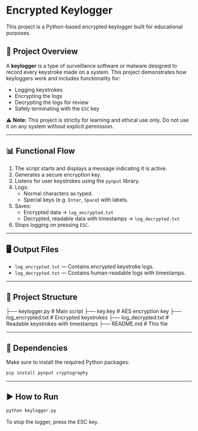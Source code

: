 # Encrypted Keylogger
This project is a Python-based encrypted keylogger built for educational purposes.

## 📌 Project Overview

A **keylogger** is a type of surveillance software or malware designed to record every keystroke made on a system. This project demonstrates how keyloggers work and includes functionality for:

- Logging keystrokes
- Encrypting the logs
- Decrypting the logs for review
- Safely terminating with the `ESC` key

⚠️ **Note:** This project is strictly for learning and ethical use only. Do not use it on any system without explicit permission.

---

## 📊 Functional Flow

1. The script starts and displays a message indicating it is active.
2. Generates a secure encryption key.
3. Listens for user keystrokes using the `pynput` library.
4. Logs:
   - Normal characters as typed.
   - Special keys (e.g. `Enter`, `Space`) with labels.
5. Saves:
   - Encrypted data → `log_encrypted.txt`
   - Decrypted, readable data with timestamps → `log_decrypted.txt`
6. Stops logging on pressing `ESC`.

---

## 🖥️ Output Files

- `log_encrypted.txt` — Contains encrypted keystroke logs.
- `log_decrypted.txt` — Contains human-readable logs with timestamps.

---

## 📁 Project Structure


├── keylogger.py              # Main script
├── key.key                   # AES encryption key
├── log_encrypted.txt         # Encrypted keystrokes
├── log_decrypted.txt         # Readable keystrokes with timestamps
├── README.md                 # This file

---

## 🧰 Dependencies

Make sure to install the required Python packages:

```bash
pip install pynput cryptography
```

---

## ▶️ How to Run

```bash
python keylogger.py
```
To stop the logger, press the ESC key.
